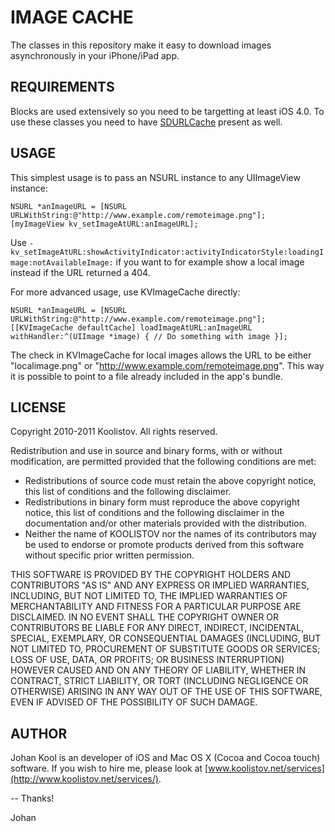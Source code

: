 IMAGE CACHE
===========

The classes in this repository make it easy to download images asynchronously in your iPhone/iPad app.

REQUIREMENTS
------------
Blocks are used extensively so you need to be targetting at least iOS 4.0. To use these classes you need to have [SDURLCache](https://github.com/rs/SDURLCache) present as well.

USAGE
-----
This simplest usage is to pass an NSURL instance to any UIImageView instance:

    NSURL *anImageURL = [NSURL URLWithString:@"http://www.example.com/remoteimage.png"];
    [myImageView kv_setImageAtURL:anImageURL];

Use `-kv_setImageAtURL:showActivityIndicator:activityIndicatorStyle:loadingImage:notAvailableImage:` if you want to for example show a local image instead if the URL returned a 404.

For more advanced usage, use KVImageCache directly:

    NSURL *anImageURL = [NSURL URLWithString:@"http://www.example.com/remoteimage.png"];
    [[KVImageCache defaultCache] loadImageAtURL:anImageURL withHandler:^(UIImage *image) { // Do something with image }];

The check in KVImageCache for local images allows the URL to be either "localimage.png" or "http://www.example.com/remoteimage.png". This way it is possible to point to a file already included in the app's bundle.

LICENSE
-------
Copyright 2010-2011 Koolistov. All rights reserved.

Redistribution and use in source and binary forms, with or without modification, are 
permitted provided that the following conditions are met:

* Redistributions of source code must retain the above copyright notice, this list of 
  conditions and the following disclaimer.
* Redistributions in binary form must reproduce the above copyright notice, this list 
  of conditions and the following disclaimer in the documentation and/or other materials 
  provided with the distribution.
* Neither the name of KOOLISTOV nor the names of its contributors may be used to 
  endorse or promote products derived from this software without specific prior written 
  permission.

THIS SOFTWARE IS PROVIDED BY THE COPYRIGHT HOLDERS AND CONTRIBUTORS "AS IS" AND ANY 
EXPRESS OR IMPLIED WARRANTIES, INCLUDING, BUT NOT LIMITED TO, THE IMPLIED WARRANTIES OF 
MERCHANTABILITY AND FITNESS FOR A PARTICULAR PURPOSE ARE DISCLAIMED. IN NO EVENT SHALL 
THE COPYRIGHT OWNER OR CONTRIBUTORS BE LIABLE FOR ANY DIRECT, INDIRECT, INCIDENTAL, 
SPECIAL, EXEMPLARY, OR CONSEQUENTIAL DAMAGES (INCLUDING, BUT NOT LIMITED TO, PROCUREMENT 
OF SUBSTITUTE GOODS OR SERVICES; LOSS OF USE, DATA, OR PROFITS; OR BUSINESS INTERRUPTION) 
HOWEVER CAUSED AND ON ANY THEORY OF LIABILITY, WHETHER IN CONTRACT, STRICT LIABILITY, 
OR TORT (INCLUDING NEGLIGENCE OR OTHERWISE) ARISING IN ANY WAY OUT OF THE USE OF THIS 
SOFTWARE, EVEN IF ADVISED OF THE POSSIBILITY OF SUCH DAMAGE.

AUTHOR
------
Johan Kool is an developer of iOS and Mac OS X (Cocoa and Cocoa touch) software. If you wish to hire me, please look at [www.koolistov.net/services](http://www.koolistov.net/services/).

-- Thanks!

Johan

